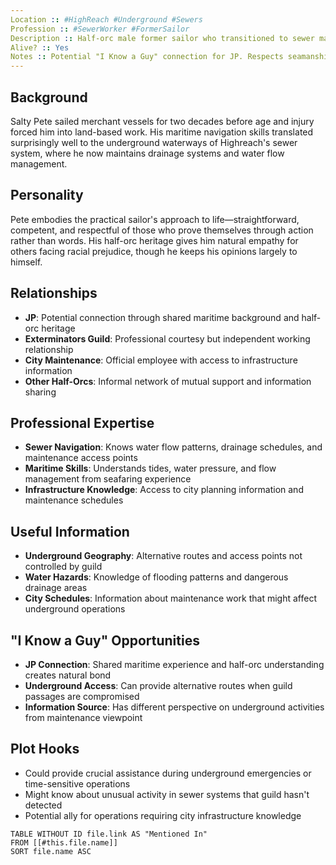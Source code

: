 ```yaml
---
Location :: #HighReach #Underground #Sewers
Profession :: #SewerWorker #FormerSailor
Description :: Half-orc male former sailor who transitioned to sewer maintenance work; understands both maritime and underground navigation challenges.
Alive? :: Yes
Notes :: Potential "I Know a Guy" connection for JP. Respects seamanship and practical approach to difficult environments. Works in areas adjacent to guild territory.
---
```


## Background
Salty Pete sailed merchant vessels for two decades before age and injury forced him into land-based work. His maritime navigation skills translated surprisingly well to the underground waterways of Highreach's sewer system, where he now maintains drainage systems and water flow management.

## Personality
Pete embodies the practical sailor's approach to life—straightforward, competent, and respectful of those who prove themselves through action rather than words. His half-orc heritage gives him natural empathy for others facing racial prejudice, though he keeps his opinions largely to himself.

## Relationships
- **JP**: Potential connection through shared maritime background and half-orc heritage
- **Exterminators Guild**: Professional courtesy but independent working relationship
- **City Maintenance**: Official employee with access to infrastructure information
- **Other Half-Orcs**: Informal network of mutual support and information sharing

## Professional Expertise
- **Sewer Navigation**: Knows water flow patterns, drainage schedules, and maintenance access points
- **Maritime Skills**: Understands tides, water pressure, and flow management from seafaring experience
- **Infrastructure Knowledge**: Access to city planning information and maintenance schedules

## Useful Information
- **Underground Geography**: Alternative routes and access points not controlled by guild
- **Water Hazards**: Knowledge of flooding patterns and dangerous drainage areas
- **City Schedules**: Information about maintenance work that might affect underground operations

## "I Know a Guy" Opportunities
- **JP Connection**: Shared maritime experience and half-orc understanding creates natural bond
- **Underground Access**: Can provide alternative routes when guild passages are compromised
- **Information Source**: Has different perspective on underground activities from maintenance viewpoint

## Plot Hooks
- Could provide crucial assistance during underground emergencies or time-sensitive operations
- Might know about unusual activity in sewer systems that guild hasn't detected
- Potential ally for operations requiring city infrastructure knowledge

```dataview
TABLE WITHOUT ID file.link AS "Mentioned In"
FROM [[#this.file.name]]
SORT file.name ASC
```
